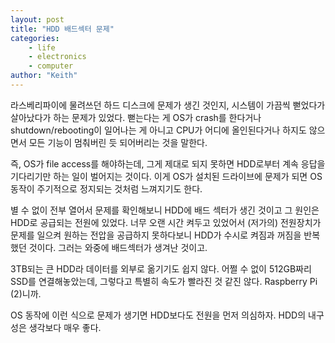 ```yaml
---
layout: post
title: "HDD 배드섹터 문제"
categories:
    - life
    - electronics
    - computer
author: "Keith"
---
```


라스베리파이에 물려쓰던 하드 디스크에 문제가 생긴 것인지, 시스템이 가끔씩 뻗었다가 살아났다가 하는 문제가 있었다. 뻗는다는 게 OS가 crash를 한다거나 shutdown/rebooting이 일어나는 게 아니고 CPU가 어디에 올인된다거나 하지도 않으면서 모든 기능이 멈춰버린 듯 되어버리는 것을 말한다. 

즉, OS가 file access를 해야하는데, 그게 제대로 되지 못하면 HDD로부터 계속 응답을 기다리기만 하는 일이 벌어지는 것이다. 이게 OS가 설치된 드라이브에 문제가 되면 OS 동작이 주기적으로 정지되는 것처럼 느껴지기도 한다. 

별 수 없이 전부 열어서 문제를 확인해보니 HDD에 배드 섹터가 생긴 것이고 그 원인은 HDD로 공급되는 전원에 있었다. 너무 오랜 시간 켜두고 있었어서 (저가의) 전원장치가 문제를 일으켜 원하는 전압을 공급하지 못하다보니 HDD가 수시로 켜짐과 꺼짐을 반복했던 것이다. 그러는 와중에 배드섹터가 생겨난 것이고.

3TB되는 큰 HDD라 데이터를 외부로 옮기기도 쉽지 않다. 어쩔 수 없이 512GB짜리 SSD를 연결해놓았는데, 그렇다고 특별히 속도가 빨라진 것 같진 않다. Raspberry Pi (2)니까. 

OS 동작에 이런 식으로 문제가 생기면 HDD보다도 전원을 먼저 의심하자. HDD의 내구성은 생각보다 매우 좋다. 